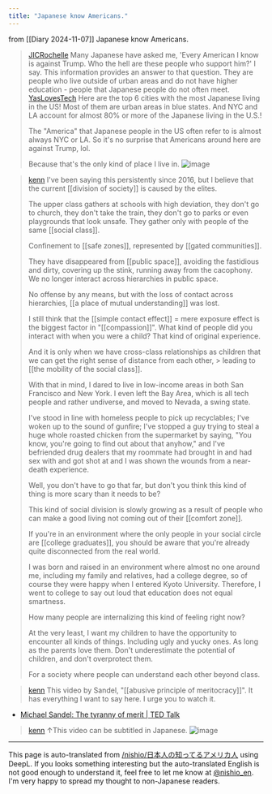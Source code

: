 ```yaml
---
title: "Japanese know Americans."
---
```


from  [[Diary 2024-11-07]]
Japanese know Americans.
> [JICRochelle](https://x.com/JICRochelle/status/1854081825599287688) Many Japanese have asked me, 'Every American I know is against Trump. Who the hell are these people who support him?' I say. This information provides an answer to that question. They are people who live outside of urban areas and do not have higher education - people that Japanese people do not often meet.
> [YasLovesTech](https://x.com/YasLovesTech/status/1854229675830137141) Here are the top 6 cities with the most Japanese living in the US! Most of them are urban areas in blue states. And NYC and LA account for almost 80% or more of the Japanese living in the U.S.!
>
>  The "America" that Japanese people in the US often refer to is almost always NYC or LA. So it's no surprise that Americans around here are against Trump, lol.
>
>  Because that's the only kind of place I live in.
>  ![image](https://gyazo.com/9de32f24a9331327249ce36a0c86f6ee/thumb/1000)

> [kenn](https://x.com/kenn/status/1854155314616279114) I've been saying this persistently since 2016, but I believe that the current [[division of society]] is caused by the elites.
>
>  The upper class gathers at schools with high deviation, they don't go to church, they don't take the train, they don't go to parks or even playgrounds that look unsafe. They gather only with people of the same [[social class]].
>
>  Confinement to [[safe zones]], represented by [[gated communities]].
>
>  They have disappeared from [[public space]], avoiding the fastidious and dirty, covering up the stink, running away from the cacophony. We no longer interact across hierarchies in public space.
>
>  No offense by any means, but with the loss of contact across hierarchies, [[a place of mutual understanding]] was lost.
>
>  I still think that the [[simple contact effect]] = mere exposure effect is the biggest factor in "[[compassion]]". What kind of people did you interact with when you were a child? That kind of original experience.
>
>  And it is only when we have cross-class relationships as children that we can get the right sense of distance from each other, > leading to [[the mobility of the social class]].
>
>  With that in mind, I dared to live in low-income areas in both San Francisco and New York. I even left the Bay Area, which is all tech people and rather undiverse, and moved to Nevada, a swing state.
>
>  I've stood in line with homeless people to pick up recyclables; I've woken up to the sound of gunfire; I've stopped a guy trying to steal a huge whole roasted chicken from the supermarket by saying, "You know, you're going to find out about that anyhow," and I've befriended drug dealers that my roommate had brought in and had sex with and got shot at and I was shown the wounds from a near-death experience.
>
>  Well, you don't have to go that far, but don't you think this kind of thing is more scary than it needs to be?
>
>  This kind of social division is slowly growing as a result of people who can make a good living not coming out of their [[comfort zone]].
>
>  If you're in an environment where the only people in your social circle are [[college graduates]], you should be aware that you're already quite disconnected from the real world.
>
>  I was born and raised in an environment where almost no one around me, including my family and relatives, had a college degree, so of course they were happy when I entered Kyoto University. Therefore, I went to college to say out loud that education does not equal smartness.
>
>  How many people are internalizing this kind of feeling right now?
>
>  At the very least, I want my children to have the opportunity to encounter all kinds of things. Including ugly and yucky ones. As long as the parents love them. Don't underestimate the potential of children, and don't overprotect them.
>
>  For a society where people can understand each other beyond class.

> [kenn](https://x.com/kenn/status/1854155316335976604) This video by Sandel, "[[abusive principle of meritocracy]]". It has everything I want to say here. I urge you to watch it.
- [Michael Sandel: The tyranny of merit | TED Talk](https://www.ted.com/talks/michael_sandel_the_tyranny_of_merit?subtitle=en)
> [kenn](https://x.com/kenn/status/1854158558738485664) ↑This video can be subtitled in Japanese.
>  ![image](https://pbs.twimg.com/media/GbtLXzsacAAASpR?format=jpg&name=medium#.png)



---
This page is auto-translated from [/nishio/日本人の知ってるアメリカ人](https://scrapbox.io/nishio/日本人の知ってるアメリカ人) using DeepL. If you looks something interesting but the auto-translated English is not good enough to understand it, feel free to let me know at [@nishio_en](https://twitter.com/nishio_en). I'm very happy to spread my thought to non-Japanese readers.